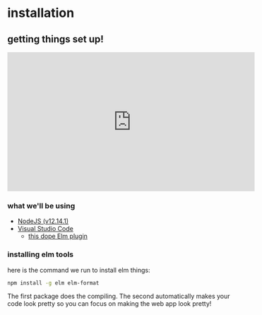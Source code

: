 # installation

## getting things set up!

<iframe width="560" height="315" src="https://www.youtube.com/embed/JJBeKnUhs3A" frameborder="0" allow="accelerometer; autoplay; encrypted-media; gyroscope; picture-in-picture" allowfullscreen></iframe>


### what we'll be using

- [NodeJS (v12.14.1)](https://nodejs.org/)
- [Visual Studio Code](https://code.visualstudio.com/)
  - [this dope Elm plugin](https://marketplace.visualstudio.com/items?itemName=Elmtooling.elm-ls-vscode)

### installing elm tools

here is the command we run to install elm things:

```bash
npm install -g elm elm-format
```

The first package does the compiling. The second automatically makes
your code look pretty so you can focus on making the web app look pretty!